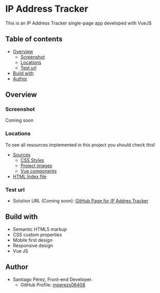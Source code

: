 #  IP Address Tracker

This is an IP Address Tracker single-page app developed with VueJS

## Table of contents

- [Overview](#overview)
    - [Screenshot](#screenshot)
    - [Locations](#locations)
    - [Test url](#test-url)
- [Build with](#build-with)
- [Author](#author)

## Overview

### Screenshot

Coming soon

### Locations

To see all resources implemented in this project you should check this!

- [Sources](./src)
    - [CSS Styles](./src/css)
    - [Project images](./src/img)
    - [Vue components](./src/components)
- [HTML Index file](./index.html)

### Test url

- Solution URL (Coming soon): [GitHub Page for IP Addres Tracker](#)

## Build with

- Semantic HTML5 markup
- CSS custom properties
- Mobile first design
- Responsive design
- Vue JS

## Author

- Santiago Pérez, Front-end Developer.
    - GitHub Profile: [mperezs06408](https://github.com/mperezs06408)